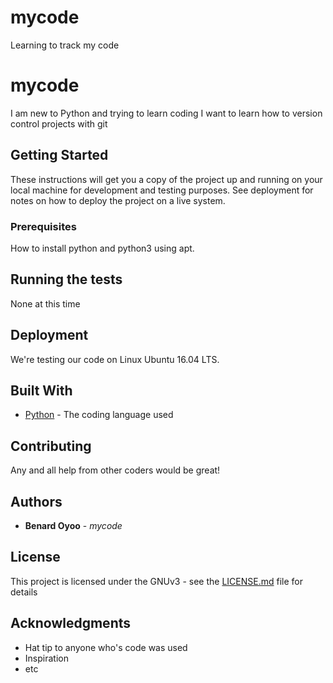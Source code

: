 # mycode

Learning to track my code

# mycode

I am new to Python and trying to learn coding
I want to learn how to version control projects with git

## Getting Started

These instructions will get you a copy of the project up and running on your local machine for development and testing purposes. See deployment for notes on how to deploy the project on a live system.

### Prerequisites

How to install python and python3 using apt.

## Running the tests

None at this time

## Deployment

We're testing our code on Linux Ubuntu 16.04 LTS. 

## Built With

* [Python](https://www.python.org/) - The coding language used

## Contributing

Any and all help from other coders would be great!

## Authors

* **Benard Oyoo** - *mycode*

## License

This project is licensed under the GNUv3 - see the [LICENSE.md](LICENSE.md) file for details

## Acknowledgments

* Hat tip to anyone who's code was used
* Inspiration
* etc
